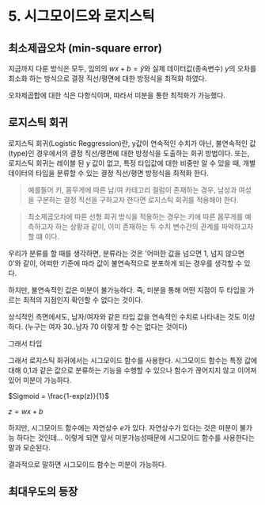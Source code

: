 # 5. 시그모이드와 로지스틱 

## 최소제곱오차 (min-square error)

지금까지 다룬 방식은 모두, 임의의 $wx+b = \hat y$와 실제 데이터값(종속변수) $y$의 오차를 최소화 하는 방식으로 결정 직선/평면에 대한 방정식을 최적화 하였다.

오차제곱합에 대한 식은 다항식이며, 따라서 미분을 통한 최적화가 가능했다. 

## 로지스틱 회귀

로지스틱 회귀(Logistic Reggression)란, y값이 연속적인 수치가 아닌, 불연속적인 값(type)인 경우에서의 결정 직선/평면에 대한 방정식을 도출하는 회귀 방법이다. 또는, 로지스틱 회귀는 레이블 된 y 값이 없고, 특정 타입값에 대한 비중만 알 수 있을 때, 개별 데이터의 타입을 분류할 수 있는 결정 직선/평면 방정식을 최적화 한다. 

> 예를들어 키, 몸무게에 따른 남/여 카테고리 컬럼이 존재하는 경우, 남성과 여성을 구분하는 결정 직선을 구하고자 한다면 로지스틱 회귀를 적용해야 한다.

> 최소제곱오차에 따른 선형 회귀 방식을 적용하는 경우는 키에 따른 몸무게를 예측하고자 하는 상황과 같이, 이미 존재하는 두 수치 변수간의 관계를 파악하고자 할 떄 이다.

우리가 분류를 할 때를 생각하면, 분류라는 것은 '어떠한 값을 넘으면 1, 넘지 않으면 0'와 같이, 어떠한 기준에 따라 값이 불연속적으로 분포하게 되는 경우를 생각할 수 있다.

하지만, 불연속적인 값은 미분이 불가능하다. 즉, 미분을 통해 어떤 지점이 두 타입을 가르는 최적의 지점인지 확인할 수 없다는 것이다. 

상식적인 측면에서도, 남자/여자와 같은 타입 값을 연속적인 수치로 나타내는 것도 이상하다. (누구는 여자 30..남자 70 이렇게 할 수는 없다는 것이다)

그래서 타입 

그래서 로지스틱 회귀에서는 시그모이드 함수를 사용한다. 시그모이드 함수는 특정 값에 대해 0,1과 같은 값으로 분류하는 기능을 수행할 수 있으나 함수가 끊어지지 않고 이어져있어 미분이 가능하다.

$Sigmoid = \frac{1-exp(z)}{1}$

$z = wx + b$

하지만, 시그모이드 함수에는 자연상수 $e$가 있다. 자연상수가 있다는 것은 미분이 불가능 하다는 것인데... 이렇게 되면 앞서 미분가능성때문에 시그모이드 함수를 사용한다는 말과 모순된다.

결과적으로 말하면 시그모이드 함수는 미분이 가능하다. 

## 최대우도의 등장

